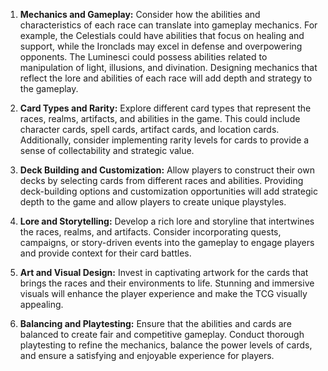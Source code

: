 1. **Mechanics and Gameplay:** Consider how the abilities and characteristics of each race can translate into gameplay mechanics. For example, the Celestials could have abilities that focus on healing and support, while the Ironclads may excel in defense and overpowering opponents. The Luminesci could possess abilities related to manipulation of light, illusions, and divination. Designing mechanics that reflect the lore and abilities of each race will add depth and strategy to the gameplay.
    
2. **Card Types and Rarity:** Explore different card types that represent the races, realms, artifacts, and abilities in the game. This could include character cards, spell cards, artifact cards, and location cards. Additionally, consider implementing rarity levels for cards to provide a sense of collectability and strategic value.
    
3. **Deck Building and Customization:** Allow players to construct their own decks by selecting cards from different races and abilities. Providing deck-building options and customization opportunities will add strategic depth to the game and allow players to create unique playstyles.
    
4. **Lore and Storytelling:** Develop a rich lore and storyline that intertwines the races, realms, and artifacts. Consider incorporating quests, campaigns, or story-driven events into the gameplay to engage players and provide context for their card battles.
    
5. **Art and Visual Design:** Invest in captivating artwork for the cards that brings the races and their environments to life. Stunning and immersive visuals will enhance the player experience and make the TCG visually appealing.
    
6. **Balancing and Playtesting:** Ensure that the abilities and cards are balanced to create fair and competitive gameplay. Conduct thorough playtesting to refine the mechanics, balance the power levels of cards, and ensure a satisfying and enjoyable experience for players.